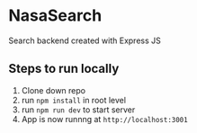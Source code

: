 # NasaSearch
Search backend created with Express JS

## Steps to run locally

1. Clone down repo 
2. run ```npm install``` in root level
3. run ```npm run dev``` to start server 
4. App is now runnng at ```http://localhost:3001```


